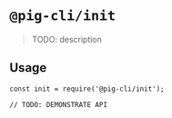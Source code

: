 # `@pig-cli/init`

> TODO: description

## Usage

```
const init = require('@pig-cli/init');

// TODO: DEMONSTRATE API
```
